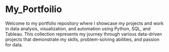 # My_Portfoilio
Welcome to my portfolio repository where I showcase my projects and work in data analysis, visualization, and automation using Python, SQL, and Tableau. This collection represents my journey through various data-driven projects that demonstrate my skills, problem-solving abilities, and passion for data.
